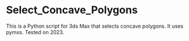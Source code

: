 # Select_Concave_Polygons
This is a Python script for 3ds Max that selects concave polygons. It uses pymxs. Tested on 2023.
